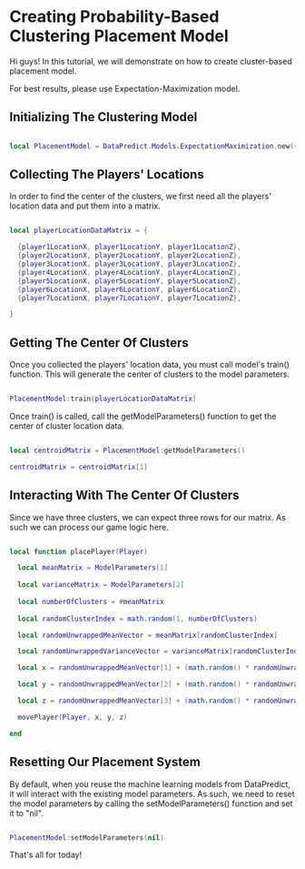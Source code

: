 # Creating Probability-Based Clustering Placement Model

Hi guys! In this tutorial, we will demonstrate on how to create cluster-based placement model.

For best results, please use Expectation-Maximization model.

## Initializing The Clustering Model

```lua

local PlacementModel = DataPredict.Models.ExpectationMaximization.new({numberOfClusters = 3}) -- For this tutorial, we will assume that we have three missiles, so only three locations it can land.

```

## Collecting The Players' Locations

In order to find the center of the clusters, we first need all the players' location data and put them into a matrix.

```lua

local playerLocationDataMatrix = {

  {player1LocationX, player1LocationY, player1LocationZ},
  {player2LocationX, player2LocationY, player2LocationZ},
  {player3LocationX, player3LocationY, player3LocationZ},
  {player4LocationX, player4LocationY, player4LocationZ},
  {player5LocationX, player5LocationY, player5LocationZ},
  {player6LocationX, player6LocationY, player6LocationZ},
  {player7LocationX, player7LocationY, player7LocationZ},

}

```

## Getting The Center Of Clusters

Once you collected the players' location data, you must call model's train() function. This will generate the center of clusters to the model parameters.

```lua

PlacementModel:train(playerLocationDataMatrix)

```

Once train() is called, call the getModelParameters() function to get the center of cluster location data.

```lua

local centroidMatrix = PlacementModel:getModelParameters()

centroidMatrix = centroidMatrix[1]

```

## Interacting With The Center Of Clusters

Since we have three clusters, we can expect three rows for our matrix. As such we can process our game logic here.

```lua

local function placePlayer(Player)

  local meanMatrix = ModelParameters[1]
  
  local varianceMatrix = ModelParameters[2]
  
  local numberOfClusters = #meanMatrix
  
  local randomClusterIndex = math.random(1, numberOfClusters)

  local randomUnwrappedMeanVector = meanMatrix[randomClusterIndex]

  local randomUnwrappedVarianceVector = varianceMatrix[randomClusterIndex]

  local x = randomUnwrappedMeanVector[1] + (math.random() * randomUnwrappedVarianceVector[1])

  local y = randomUnwrappedMeanVector[2] + (math.random() * randomUnwrappedVarianceVector[2])

  local z = randomUnwrappedMeanVector[3] + (math.random() * randomUnwrappedVarianceVector[3])

  movePlayer(Player, x, y, z)

end

```

## Resetting Our Placement System

By default, when you reuse the machine learning models from DataPredict, it will interact with the existing model parameters. As such, we need to reset the model parameters by calling the setModelParameters() function and set it to "nil".

```lua

PlacementModel:setModelParameters(nil)

```

That's all for today!
